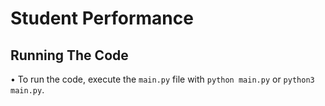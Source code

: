 # Student Performance

## Running The Code

 • To run the code, execute the `main.py` file with `python main.py` or `python3 main.py`.